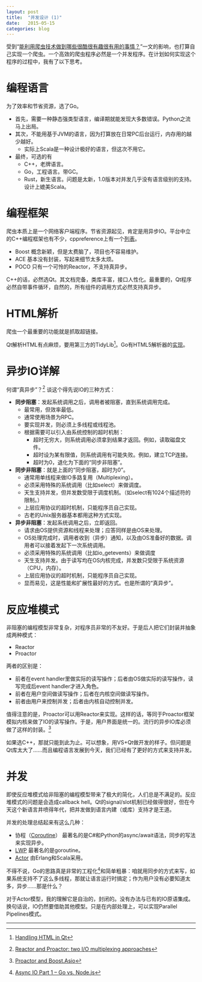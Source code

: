 ```yaml
---
layout: post
title:  "并发设计 (1)"
date:   2015-05-15
categories: blog
---
```


受到“[能利用爬虫技术做到哪些很酷很有趣很有用的事情？](http://www.zhihu.com/question/27621722)”一文的影响，也打算自己实现一个爬虫。一个高效的爬虫程序必然是一个并发程序。在计划如何实现这个程序的过程中，我有了以下思考。

# 编程语言

为了效率和节省资源，选了Go。

* 首先，需要一种静态强类型语言，编译期就能发现大多数错误。Python之流马上出局。
* 其次，不能用基于JVM的语言，因为打算放在日常PC后台运行，内存用的越少越好。
  - 实际上Scala是一种设计极好的语言，但这次不用它。
* 最终，可选的有
  - C++，老牌语言。
  - Go，工程语言。带GC。
  - Rust，新生语言。问题是太新，1.0版本对并发几乎没有语言级别的支持。设计上媲美Scala。

# 编程框架

爬虫本质上是一个网络客户端程序。节省资源起见，肯定是用异步IO。平台中立的C++编程框架也有不少，cppreference上有一个[列表](http://en.cppreference.com/w/cpp/links/libs)。

* Boost 概念新颖，但是太费脑了，项目也不容易维护。
* ACE 基本没有封装，写起来细节太多太烦。
* POCO 只有一个可怜的Reactor，不支持真异步。

C++的话，必然选Qt。其文档完备，类库丰富，接口人性化。最重要的，Qt程序必然自带事件循环，自然的，所有组件的调用方式必然支持真异步。

# HTML解析

爬虫一个最重要的功能就是抓取超链接。

Qt解析HTML有点麻烦，要用第三方的TidyLib[^QtHTML]。Go有HTML5解析器的[实现](http://godoc.org/golang.org/x/net/html)。

# 异步IO详解

何谓“真异步”？[^TrueAsync] 谈这个得先说IO的三种方式：

* __同步阻塞__：发起系统调用之后，调用者被阻塞，直到系统调用完成。
  - 最常用，但效率最低。
  - 通常使用场景为RPC。
  - 要实现并发，则必须上多线程或线程池。
  - 根据需要可以引入由系统控制的超时机制：
    + 超时无穷大，则系统调用必须拿到结果才返回。例如，读取磁盘文件。
    + 超时设为某有限值，则系统调用有可能失败。例如，建立TCP连接。
    + 超时为0，退化为下面的“同步非阻塞”。
* __同步非阻塞__：就是上面的“同步阻塞，超时为0”。
  - 通常用单线程来做IO多路复用（Multiplexing）。
  - 必须采用特殊的系统调用（比如select）来做调度。
  - 天生支持并发，但并发数受限于调度机制。（如select有1024个描述符的限制。）
  - 上层应用协议的超时机制，只能程序员自己实现。
  - 古老的Unix服务器基本都用这种方式实现。
* __异步非阻塞__：发起系统调用之后，立即返回。
  - 请求由OS提供资源和线程来处理；应答同样是由OS来处理。
  - OS处理完成时，调用者收到（异步）通知，以及由OS准备好的数据。调用者可以接着发起下一次系统调用。
  - 必须采用特殊的系统调用（比如io_getevents）来做调度
  - 天生支持并发。由于读写均在OS内核完成，并发数只受限于系统资源（CPU，内存）。
  - 上层应用协议的超时机制，只能程序员自己实现。
  - 显而易见，这是性能和扩展性最好的方式。也是所谓的“真异步”。

# 反应堆模式

非阻塞的编程模型非常复杂，对程序员非常的不友好。于是后人把它们封装并抽象成两种模式：

* Reactor
* Proactor

两者的区别是：

* 前者在event handler里做实际的读写操作；后者由OS做实际的读写操作，读写完成后event handler才进入角色。
* 前者在用户空间做读写操作；后者在内核空间做读写操作。
* 前者由用户来控制并发；后者由内核自动控制并发。

值得注意的是，Proactor可以用Reactor来实现。这样的话，等同于Proactor框架模拟内核来做了IO的读写操作。于是，用户界面是统一的。流行的异步IO库必须做了这样的封装。[^BoostAsio]

如果选C++，那就只能到此为止。可以想象，用VS+Qt做开发的样子。但问题是Qt库太大了……而且编程语言发展到今天，我们已经有了更好的方式来支持并发。

# 并发

即使反应堆模式给非阻塞的编程模型带来了极大的简化，人们总是不满足的。反应堆模式的问题是会造成callback hell。Qt的signal/slot机制已经做得很好，但在今天这个新语言井喷得年代，把并发做到语言内建（或库）支持才是王道。

并发的处理总结起来有这么几种：

* 协程（[Coroutine](http://en.wikipedia.org/wiki/Coroutine)） 最著名的是C#和Python的async/await语法，同步的写法来实现异步。
* [LWP](http://en.wikipedia.org/wiki/Light-weight_process) 最著名的是goroutine。
* [Actor](http://en.wikipedia.org/wiki/Actor_model) 由Erlang和Scala采用。

不得不说，Go的思路真是非常的工程化[^AsyncGo]和简单粗暴：咱就用同步的方式来写，如果系统支持不了这么多线程，那就让语言运行时搞定；作为用户没有必要知道太多，异步……那是什么？

对于Actor模型，我的理解它是自治的，封闭的。没有办法与已有的IO原语集成。换句话说，IO仍然要借助其他模型。只是在内部处理上，可以实现Parallel Pipelines模式。

---
[^TrueAsync]: [Reactor and Proactor: two I/O multiplexing approaches](http://www.artima.com/articles/io_design_patterns2.html)
[^BoostAsio]: [Proactor and Boost.Asio](http://www.boost.org/doc/libs/1_58_0/doc/html/boost_asio/overview/core/async.html)
[^AsyncGo]: [Async IO Part 1 – Go vs. Node.js](http://www.reddit.com/r/golang/comments/25iic3/async_io_part_1_go_vs_nodejs/)
[^QtHTML]: [Handling HTML in Qt](https://wiki.qt.io/Handling_HTML)
